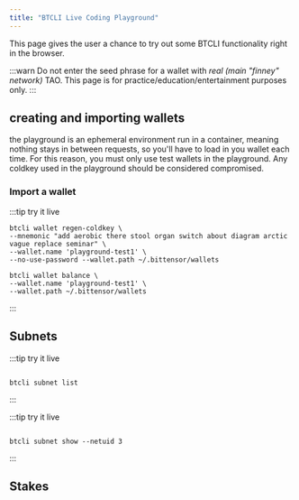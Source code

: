 ```yaml
---
title: "BTCLI Live Coding Playground"
---
```

<link rel="stylesheet" href="https://unpkg.com/@antonz/codapi@0.19.10/dist/snippet.css" />

This page gives the user a chance to try out some BTCLI functionality right in the browser.




:::warn
Do not enter the seed phrase for a wallet with *real (main "finney" network)* TAO.
This page is for practice/education/entertainment purposes only.
:::


## creating and importing wallets

the playground is an ephemeral environment run in a container, meaning nothing stays in between requests, so you'll have to load in you wallet each time. For this reason, you must only use test wallets in the playground. Any coldkey used in the playground should be considered compromised.

### Import a wallet
:::tip try it live
<codapi-settings url="https://bittensor-codex.com/v1">
</codapi-settings>
```shell
btcli wallet regen-coldkey \
--mnemonic "add aerobic there stool organ switch about diagram arctic vague replace seminar" \
--wallet.name 'playground-test1' \
--no-use-password --wallet.path ~/.bittensor/wallets

btcli wallet balance \
--wallet.name 'playground-test1' \
--wallet.path ~/.bittensor/wallets

```
<codapi-snippet sandbox="python" editor="basic" init-delay="500">
</codapi-snippet>
:::

## Subnets

:::tip try it live
<codapi-settings url="https://bittensor-codex.com/v1">
</codapi-settings>
```shell

btcli subnet list
```
<codapi-snippet sandbox="python" editor="basic" init-delay="500">
</codapi-snippet>
:::


:::tip try it live
<codapi-settings url="https://bittensor-codex.com/v1">
</codapi-settings>
```shell

btcli subnet show --netuid 3
```
<codapi-snippet sandbox="python" editor="basic" init-delay="500">
</codapi-snippet>
:::


## Stakes 